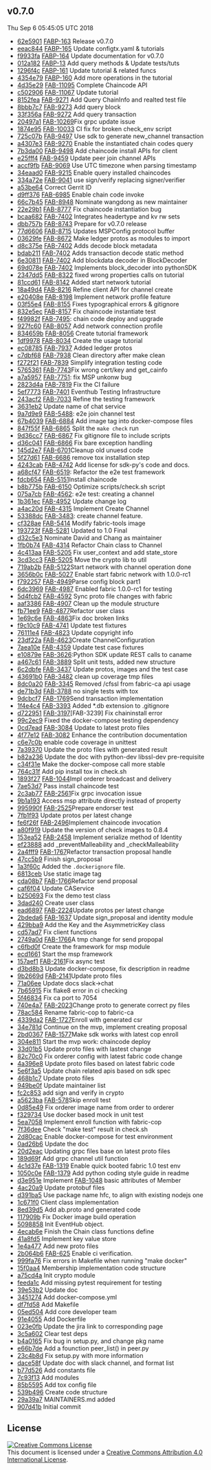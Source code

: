 ## v0.7.0
Thu Sep  6 05:45:05 UTC 2018

* [62e5901](https://github.com/hyperledger/fabric-sdk-py/commit/62e5901) [FABP-163](https://jira.hyperledger.org/brwose/FABP-163) Release v0.7.0
* [eeac844](https://github.com/hyperledger/fabric-sdk-py/commit/eeac844) [FABP-165](https://jira.hyperledger.org/brwose/FABP-165) Update configtx.yaml & tutorials
* [f9933fa](https://github.com/hyperledger/fabric-sdk-py/commit/f9933fa) [FABP-164](https://jira.hyperledger.org/brwose/FABP-164) Update documentation for v0.7.0
* [012a182](https://github.com/hyperledger/fabric-sdk-py/commit/012a182) [FABP-13](https://jira.hyperledger.org/brwose/FABP-13) Add query methods & Update tests/tuts
* [1296f4c](https://github.com/hyperledger/fabric-sdk-py/commit/1296f4c) [FABP-161](https://jira.hyperledger.org/brwose/FABP-161) Update tutorial & related funcs
* [4354e79](https://github.com/hyperledger/fabric-sdk-py/commit/4354e79) [FABP-160](https://jira.hyperledger.org/brwose/FABP-160) Add more operations in the tutorial
* [4d35e29](https://github.com/hyperledger/fabric-sdk-py/commit/4d35e29) [FAB-11095](https://jira.hyperledger.org/brwose/FAB-11095) Complete Chaincode API
* [c502906](https://github.com/hyperledger/fabric-sdk-py/commit/c502906) [FAB-11067](https://jira.hyperledger.org/brwose/FAB-11067) Update tutorial
* [8152fea](https://github.com/hyperledger/fabric-sdk-py/commit/8152fea) [FAB-9271](https://jira.hyperledger.org/brwose/FAB-9271) Add Query ChainInfo and realted test file
* [8bbb7c7](https://github.com/hyperledger/fabric-sdk-py/commit/8bbb7c7) [FAB-9273](https://jira.hyperledger.org/brwose/FAB-9273) Add query block
* [33f356a](https://github.com/hyperledger/fabric-sdk-py/commit/33f356a) [FAB-9272](https://jira.hyperledger.org/brwose/FAB-9272) Add query transaction
* [20497a1](https://github.com/hyperledger/fabric-sdk-py/commit/20497a1) [FAB-10269](https://jira.hyperledger.org/brwose/FAB-10269)Fix grpc update issue
* [1874e95](https://github.com/hyperledger/fabric-sdk-py/commit/1874e95) [FAB-10033](https://jira.hyperledger.org/brwose/FAB-10033) CI fix for broken check_env script
* [725c07b](https://github.com/hyperledger/fabric-sdk-py/commit/725c07b) [FAB-9497](https://jira.hyperledger.org/brwose/FAB-9497) Use sdk to generate new_channel transaction
* [a4307e3](https://github.com/hyperledger/fabric-sdk-py/commit/a4307e3) [FAB-9270](https://jira.hyperledger.org/brwose/FAB-9270) Enable the instantiated chain codes query
* [7b3da00](https://github.com/hyperledger/fabric-sdk-py/commit/7b3da00) [FAB-9498](https://jira.hyperledger.org/brwose/FAB-9498) Add chaincode install APIs for client
* [e25fff4](https://github.com/hyperledger/fabric-sdk-py/commit/e25fff4) [FAB-9459](https://jira.hyperledger.org/brwose/FAB-9459) Update peer join channel APIs
* [accf9fb](https://github.com/hyperledger/fabric-sdk-py/commit/accf9fb) [FAB-9069](https://jira.hyperledger.org/brwose/FAB-9069) Use UTC timezone when parsing timestamp
* [34eaad0](https://github.com/hyperledger/fabric-sdk-py/commit/34eaad0) [FAB-9215](https://jira.hyperledger.org/brwose/FAB-9215) Enable query installed chaincodes
* [334a72e](https://github.com/hyperledger/fabric-sdk-py/commit/334a72e) [FAB-9041](https://jira.hyperledger.org/brwose/FAB-9041) use sign/verify replacing signer/verifier
* [a53be64](https://github.com/hyperledger/fabric-sdk-py/commit/a53be64) Correct Gerrit ID
* [d9ff376](https://github.com/hyperledger/fabric-sdk-py/commit/d9ff376) [FAB-6985](https://jira.hyperledger.org/brwose/FAB-6985) Enable chain code invoke
* [66c7b45](https://github.com/hyperledger/fabric-sdk-py/commit/66c7b45) [FAB-8948](https://jira.hyperledger.org/brwose/FAB-8948) Nominate wangdong as new maintainer
* [22e29b1](https://github.com/hyperledger/fabric-sdk-py/commit/22e29b1) [FAB-8777](https://jira.hyperledger.org/brwose/FAB-8777) Fix chaincode instantiation bug
* [bcaa682](https://github.com/hyperledger/fabric-sdk-py/commit/bcaa682) [FAB-7402](https://jira.hyperledger.org/brwose/FAB-7402) Integrates headertype and kv rw sets
* [dbb757b](https://github.com/hyperledger/fabric-sdk-py/commit/dbb757b) [FAB-8743](https://jira.hyperledger.org/brwose/FAB-8743) Prepare for v0.7.0 release
* [77d6606](https://github.com/hyperledger/fabric-sdk-py/commit/77d6606) [FAB-8715](https://jira.hyperledger.org/brwose/FAB-8715) Updates MSPConfig protocol buffer
* [03629fe](https://github.com/hyperledger/fabric-sdk-py/commit/03629fe) [FAB-8672](https://jira.hyperledger.org/brwose/FAB-8672) Make ledger protos as modules to import
* [d8c375e](https://github.com/hyperledger/fabric-sdk-py/commit/d8c375e) [FAB-7402](https://jira.hyperledger.org/brwose/FAB-7402) Adds decode block metadata
* [bdab211](https://github.com/hyperledger/fabric-sdk-py/commit/bdab211) [FAB-7402](https://jira.hyperledger.org/brwose/FAB-7402) Adds transaction decode static method
* [6e30811](https://github.com/hyperledger/fabric-sdk-py/commit/6e30811) [FAB-7402](https://jira.hyperledger.org/brwose/FAB-7402) Add blockdata decoder in BlockDecoder
* [69d078e](https://github.com/hyperledger/fabric-sdk-py/commit/69d078e) [FAB-7402](https://jira.hyperledger.org/brwose/FAB-7402) Implements block_decoder into pythonSDK
* [2347dd5](https://github.com/hyperledger/fabric-sdk-py/commit/2347dd5) [FAB-8322](https://jira.hyperledger.org/brwose/FAB-8322) fixed wrong properties calls on tutorial
* [81ccd61](https://github.com/hyperledger/fabric-sdk-py/commit/81ccd61) [FAB-8142](https://jira.hyperledger.org/brwose/FAB-8142) Added start network tutorial
* [18a49d4](https://github.com/hyperledger/fabric-sdk-py/commit/18a49d4) [FAB-8216](https://jira.hyperledger.org/brwose/FAB-8216) Refine client API for channel create
* [e20408e](https://github.com/hyperledger/fabric-sdk-py/commit/e20408e) [FAB-8198](https://jira.hyperledger.org/brwose/FAB-8198) Implement network profile feature
* [03f55e4](https://github.com/hyperledger/fabric-sdk-py/commit/03f55e4) [FAB-8155](https://jira.hyperledger.org/brwose/FAB-8155) Fixes typographical errors & gitignore
* [832e5ec](https://github.com/hyperledger/fabric-sdk-py/commit/832e5ec) [FAB-8157](https://jira.hyperledger.org/brwose/FAB-8157) Fix chaincode instantiate test
* [f49982f](https://github.com/hyperledger/fabric-sdk-py/commit/f49982f) [FAB-7495](https://jira.hyperledger.org/browse/FAB-7495): chain code deploy and upgrade
* [927fc60](https://github.com/hyperledger/fabric-sdk-py/commit/927fc60) [FAB-8057](https://jira.hyperledger.org/brwose/FAB-8057) Add network connection profile
* [834659b](https://github.com/hyperledger/fabric-sdk-py/commit/834659b) [FAB-8056](https://jira.hyperledger.org/brwose/FAB-8056) Create tutorial framework
* [1df9978](https://github.com/hyperledger/fabric-sdk-py/commit/1df9978) [FAB-8034](https://jira.hyperledger.org/brwose/FAB-8034) Create the usage tutorial
* [ec08785](https://github.com/hyperledger/fabric-sdk-py/commit/ec08785) [FAB-7937](https://jira.hyperledger.org/browse/FAB-7937) Added ledger protos
* [c7dbf68](https://github.com/hyperledger/fabric-sdk-py/commit/c7dbf68) [FAB-7938](https://jira.hyperledger.org/browse/FAB-7938) Clean directory after make clean
* [f272f21](https://github.com/hyperledger/fabric-sdk-py/commit/f272f21) [FAB-7839](https://jira.hyperledger.org/brwose/FAB-7839) Simplify integration testing code
* [5765361](https://github.com/hyperledger/fabric-sdk-py/commit/5765361) [FAB-7743](https://jira.hyperledger.org/brwose/FAB-7743)Fix wrong cert/key and get_cainfo
* [a7a5957](https://github.com/hyperledger/fabric-sdk-py/commit/a7a5957) [FAB-7751](https://jira.hyperledger.org/browse/FAB-7751): fix MSP unkonw bug
* [2823d4a](https://github.com/hyperledger/fabric-sdk-py/commit/2823d4a) [FAB-7819](https://jira.hyperledger.org/brwose/FAB-7819) Fix the CI failure
* [5ef7773](https://github.com/hyperledger/fabric-sdk-py/commit/5ef7773) [FAB-7401](https://jira.hyperledger.org/brwose/FAB-7401) Eventhub Testing Infrastructure
* [243acf2](https://github.com/hyperledger/fabric-sdk-py/commit/243acf2) [FAB-7033](https://jira.hyperledger.org/brwose/FAB-7033) Refine the testing framework
* [3631eb2](https://github.com/hyperledger/fabric-sdk-py/commit/3631eb2) Update name of chat service
* [9a7d9e9](https://github.com/hyperledger/fabric-sdk-py/commit/9a7d9e9) [FAB-5488](https://jira.hyperledger.org/browse/FAB-5488): e2e join channel test
* [67b4039](https://github.com/hyperledger/fabric-sdk-py/commit/67b4039) [FAB-6884](https://jira.hyperledger.org/brwose/FAB-6884) Add image tag into docker-compose files
* [847f55f](https://github.com/hyperledger/fabric-sdk-py/commit/847f55f) [FAB-6865](https://jira.hyperledger.org/brwose/FAB-6865) Split the `make check` run
* [9d36cc7](https://github.com/hyperledger/fabric-sdk-py/commit/9d36cc7) [FAB-6867](https://jira.hyperledger.org/brwose/FAB-6867) Fix gitignore file to include scripts
* [d36c041](https://github.com/hyperledger/fabric-sdk-py/commit/d36c041) [FAB-6866](https://jira.hyperledger.org/brwose/FAB-6866) Fix bare exception handling
* [145d2e7](https://github.com/hyperledger/fabric-sdk-py/commit/145d2e7) [FAB-6701](https://jira.hyperledger.org/brwose/FAB-6701)Cleanup old unuesd code
* [5f27d61](https://github.com/hyperledger/fabric-sdk-py/commit/5f27d61) [FAB-6686](https://jira.hyperledger.org/browse/FAB-6686) remove tox installation step
* [4243cab](https://github.com/hyperledger/fabric-sdk-py/commit/4243cab) [FAB-4742](https://jira.hyperledger.org/brwose/FAB-4742) Add license for sdk-py's code and docs.
* [a68cf47](https://github.com/hyperledger/fabric-sdk-py/commit/a68cf47) [FAB-6519](https://jira.hyperledger.org/browse/FAB-6519): Refactor the e2e test framework
* [fdcb654](https://github.com/hyperledger/fabric-sdk-py/commit/fdcb654) [FAB-5151](https://jira.hyperledger.org/brwose/FAB-5151)Install chaincode
* [b8b775b](https://github.com/hyperledger/fabric-sdk-py/commit/b8b775b) [FAB-6150](https://jira.hyperledger.org/browse/FAB-6150) Optimize scripts/check.sh script
* [075a7cb](https://github.com/hyperledger/fabric-sdk-py/commit/075a7cb) [FAB-4562](https://jira.hyperledger.org/browse/FAB-4562): e2e test: creating a channel
* [1b361ec](https://github.com/hyperledger/fabric-sdk-py/commit/1b361ec) [FAB-4952](https://jira.hyperledger.org/brwose/FAB-4952) Update change log
* [a4ac20d](https://github.com/hyperledger/fabric-sdk-py/commit/a4ac20d) [FAB-4315](https://jira.hyperledger.org/browse/FAB-4315) Implement Create Channel
* [53388dc](https://github.com/hyperledger/fabric-sdk-py/commit/53388dc) [FAB-3483](https://jira.hyperledger.org/browse/FAB-3483): create channel feature.
* [cf328ae](https://github.com/hyperledger/fabric-sdk-py/commit/cf328ae) [FAB-5414](https://jira.hyperledger.org/brwose/FAB-5414) Modify fabric-tools image
* [193723f](https://github.com/hyperledger/fabric-sdk-py/commit/193723f) [FAB-5281](https://jira.hyperledger.org/brwose/FAB-5281) Updated to 1.0 Final
* [d32c5e3](https://github.com/hyperledger/fabric-sdk-py/commit/d32c5e3) Nominate David and Chang as maintainer
* [1fb0b74](https://github.com/hyperledger/fabric-sdk-py/commit/1fb0b74) [FAB-4314](https://jira.hyperledger.org/brwose/FAB-4314) Refactor Chain class to Channel
* [4c413aa](https://github.com/hyperledger/fabric-sdk-py/commit/4c413aa) [FAB-5205](https://jira.hyperledger.org/brwose/FAB-5205) Fix user_context and add state_store
* [3cd3cc3](https://github.com/hyperledger/fabric-sdk-py/commit/3cd3cc3) [FAB-5205](https://jira.hyperledger.org/brwose/FAB-5205) Move the crypto lib to util
* [719ab2b](https://github.com/hyperledger/fabric-sdk-py/commit/719ab2b) [FAB-5122](https://jira.hyperledger.org/brwose/FAB-5122)Start network with channel operation done
* [3656b0c](https://github.com/hyperledger/fabric-sdk-py/commit/3656b0c) [FAB-5027](https://jira.hyperledger.org/brwose/FAB-5027) Enable start fabric network with 1.0.0-rc1
* [f792257](https://github.com/hyperledger/fabric-sdk-py/commit/f792257) [FAB-4949](https://jira.hyperledger.org/brwose/FAB-4949)Parse config block part1
* [6dc3969](https://github.com/hyperledger/fabric-sdk-py/commit/6dc3969) [FAB-4987](https://jira.hyperledger.org/brwose/FAB-4987) Enabled fabric 1.0.0-rc1 for testing
* [5d4fcb2](https://github.com/hyperledger/fabric-sdk-py/commit/5d4fcb2) [FAB-4592](https://jira.hyperledger.org/brwose/FAB-4592) Sync proto file changes with fabric
* [aaf3386](https://github.com/hyperledger/fabric-sdk-py/commit/aaf3386) [FAB-4907](https://jira.hyperledger.org/brwose/FAB-4907) Clean up the module structure
* [fb71ee9](https://github.com/hyperledger/fabric-sdk-py/commit/fb71ee9) [FAB-4877](https://jira.hyperledger.org/brwose/FAB-4877)Refactor user class
* [1e69c6e](https://github.com/hyperledger/fabric-sdk-py/commit/1e69c6e) [FAB-4863](https://jira.hyperledger.org/brwose/FAB-4863)Fix doc broken links
* [f9c10c9](https://github.com/hyperledger/fabric-sdk-py/commit/f9c10c9) [FAB-4741](https://jira.hyperledger.org/brwose/FAB-4741) Update test fixtures
* [76111e4](https://github.com/hyperledger/fabric-sdk-py/commit/76111e4) [FAB-4823](https://jira.hyperledger.org/brwose/FAB-4823) Update copyright info
* [23df22a](https://github.com/hyperledger/fabric-sdk-py/commit/23df22a) [FAB-4623](https://jira.hyperledger.org/brwose/FAB-4623)Create ChannelConfiguration
* [7aea10e](https://github.com/hyperledger/fabric-sdk-py/commit/7aea10e) [FAB-4359](https://jira.hyperledger.org/brwose/FAB-4359) Update test case fixtures
* [e10879e](https://github.com/hyperledger/fabric-sdk-py/commit/e10879e) [FAB-3626](https://jira.hyperledger.org/browse/FAB-3626):Python SDK update REST calls to caname
* [a467c61](https://github.com/hyperledger/fabric-sdk-py/commit/a467c61) [FAB-3889](https://jira.hyperledger.org/brwose/FAB-3889) Split unit tests, added new structure
* [6c2dbfe](https://github.com/hyperledger/fabric-sdk-py/commit/6c2dbfe) [FAB-3437](https://jira.hyperledger.org/brwose/FAB-3437) Update protos, images and the test case
* [43691b0](https://github.com/hyperledger/fabric-sdk-py/commit/43691b0) [FAB-3482](https://jira.hyperledger.org/brwose/FAB-3482) clean up coverage tmp files
* [8dc0a20](https://github.com/hyperledger/fabric-sdk-py/commit/8dc0a20) [FAB-3345](https://jira.hyperledger.org/brwose/FAB-3345) Removed /cfssl from fabric-ca api usage
* [de71b3d](https://github.com/hyperledger/fabric-sdk-py/commit/de71b3d) [FAB-3788](https://jira.hyperledger.org/brwose/FAB-3788) no single tests with tox
* [9dcbcf7](https://github.com/hyperledger/fabric-sdk-py/commit/9dcbcf7) [FAB-1769](https://jira.hyperledger.org/brwose/FAB-1769)Send transaction implementation
* [1f4e4c4](https://github.com/hyperledger/fabric-sdk-py/commit/1f4e4c4) [FAB-3393](https://jira.hyperledger.org/brwose/FAB-3393) Added *.db extension to .gitignore
* [d722951](https://github.com/hyperledger/fabric-sdk-py/commit/d722951) [FAB-3197](https://jira.hyperledger.org/brwose/FAB-3197)[FAB-3239] Fix chaininstall error
* [99c2ec9](https://github.com/hyperledger/fabric-sdk-py/commit/99c2ec9) Fixed the docker-compose testing dependency
* [0cd7ead](https://github.com/hyperledger/fabric-sdk-py/commit/0cd7ead) [FAB-3084](https://jira.hyperledger.org/brwose/FAB-3084) Update to latest proto files
* [4f77e12](https://github.com/hyperledger/fabric-sdk-py/commit/4f77e12) [FAB-3082](https://jira.hyperledger.org/brwose/FAB-3082) Enhance the contribution documentation
* [c6e7c0b](https://github.com/hyperledger/fabric-sdk-py/commit/c6e7c0b) enable code coverage in unittest
* [7a39370](https://github.com/hyperledger/fabric-sdk-py/commit/7a39370) Update the proto files with generated result
* [b82a236](https://github.com/hyperledger/fabric-sdk-py/commit/b82a236) Update the doc with python-dev libssl-dev pre-requisite
* [c34f31e](https://github.com/hyperledger/fabric-sdk-py/commit/c34f31e) Make the docker-compose call more stable
* [764c31f](https://github.com/hyperledger/fabric-sdk-py/commit/764c31f) Add pip install tox in check.sh
* [1893f27](https://github.com/hyperledger/fabric-sdk-py/commit/1893f27) [FAB-1044](https://jira.hyperledger.org/brwose/FAB-1044)Impl orderer broadcast and delivery
* [7ae53d7](https://github.com/hyperledger/fabric-sdk-py/commit/7ae53d7) Pass install chaincode test
* [2c3ab77](https://github.com/hyperledger/fabric-sdk-py/commit/2c3ab77) [FAB-2561](https://jira.hyperledger.org/brwose/FAB-2561)Fix grpc invocation issue
* [9b1a193](https://github.com/hyperledger/fabric-sdk-py/commit/9b1a193) Access msp attribute directly instead of property
* [995990f](https://github.com/hyperledger/fabric-sdk-py/commit/995990f) [FAB-2525](https://jira.hyperledger.org/brwose/FAB-2525)Prepare endorser test
* [7fb1f93](https://github.com/hyperledger/fabric-sdk-py/commit/7fb1f93) Update protos per latest change
* [fe6f26f](https://github.com/hyperledger/fabric-sdk-py/commit/fe6f26f) [FAB-2496](https://jira.hyperledger.org/brwose/FAB-2496)Implement chaincode invocation
* [a80f919](https://github.com/hyperledger/fabric-sdk-py/commit/a80f919) Update the version of check images to 0.8.4
* [153ea52](https://github.com/hyperledger/fabric-sdk-py/commit/153ea52) [FAB-2458](https://jira.hyperledger.org/brwose/FAB-2458) Implement serialize method of Identity
* [ef23888](https://github.com/hyperledger/fabric-sdk-py/commit/ef23888) add _preventMalleability and _checkMalleability
* [2a4fff9](https://github.com/hyperledger/fabric-sdk-py/commit/2a4fff9) [FAB-1767](https://jira.hyperledger.org/brwose/FAB-1767)Refactor transaction proposal handle
* [47cc5b9](https://github.com/hyperledger/fabric-sdk-py/commit/47cc5b9) Finish sign_proposal
* [1a3f60c](https://github.com/hyperledger/fabric-sdk-py/commit/1a3f60c) Added the `.dockerignore` file.
* [6813ceb](https://github.com/hyperledger/fabric-sdk-py/commit/6813ceb) Use static image tag
* [cda08b7](https://github.com/hyperledger/fabric-sdk-py/commit/cda08b7) [FAB-1766](https://jira.hyperledger.org/brwose/FAB-1766)Refactor send proposal
* [caf6f04](https://github.com/hyperledger/fabric-sdk-py/commit/caf6f04) Update CAService
* [b250693](https://github.com/hyperledger/fabric-sdk-py/commit/b250693) Fix the demo test class
* [3dad240](https://github.com/hyperledger/fabric-sdk-py/commit/3dad240) Create user class
* [ead6897](https://github.com/hyperledger/fabric-sdk-py/commit/ead6897) [FAB-2224](https://jira.hyperledger.org/brwose/FAB-2224)Update protos per latest change
* [2bdeda6](https://github.com/hyperledger/fabric-sdk-py/commit/2bdeda6) [FAB-1637](https://jira.hyperledger.org/brwose/FAB-1637) Update sign_proposal and identity module
* [429bba9](https://github.com/hyperledger/fabric-sdk-py/commit/429bba9) Add the Key and the AsymmetricKey class
* [cd57ad7](https://github.com/hyperledger/fabric-sdk-py/commit/cd57ad7) Fix client functions
* [2749a0d](https://github.com/hyperledger/fabric-sdk-py/commit/2749a0d) [FAB-1766](https://jira.hyperledger.org/brwose/FAB-1766)A tmp change for send propopal
* [c6fbd0f](https://github.com/hyperledger/fabric-sdk-py/commit/c6fbd0f) Create the framework for msp module
* [ecd1661](https://github.com/hyperledger/fabric-sdk-py/commit/ecd1661) Start the msp framework
* [157aef1](https://github.com/hyperledger/fabric-sdk-py/commit/157aef1) [FAB-2161](https://jira.hyperledger.org/brwose/FAB-2161)Fix async test
* [d3bd8b3](https://github.com/hyperledger/fabric-sdk-py/commit/d3bd8b3) Update docker-compose, fix description in readme
* [9b2669d](https://github.com/hyperledger/fabric-sdk-py/commit/9b2669d) [FAB-2141](https://jira.hyperledger.org/brwose/FAB-2141)Update proto files
* [71a06ee](https://github.com/hyperledger/fabric-sdk-py/commit/71a06ee) Update docs slack->chat
* [7b65915](https://github.com/hyperledger/fabric-sdk-py/commit/7b65915) Fix flake8 error in ci checking
* [5f46834](https://github.com/hyperledger/fabric-sdk-py/commit/5f46834) Fix ca port to 7054
* [740e4a7](https://github.com/hyperledger/fabric-sdk-py/commit/740e4a7) [FAB-2023](https://jira.hyperledger.org/brwose/FAB-2023)Change proto to generate correct py files
* [78ac584](https://github.com/hyperledger/fabric-sdk-py/commit/78ac584) Rename fabric-cop to fabric-ca
* [4339da2](https://github.com/hyperledger/fabric-sdk-py/commit/4339da2) [FAB-1727](https://jira.hyperledger.org/brwose/FAB-1727)Enroll with generated csr
* [34e781d](https://github.com/hyperledger/fabric-sdk-py/commit/34e781d) Continue on the mvp, implement creating proposal
* [2bd0367](https://github.com/hyperledger/fabric-sdk-py/commit/2bd0367) [FAB-1577](https://jira.hyperledger.org/brwose/FAB-1577)Make sdk works with latest cop enroll
* [304e811](https://github.com/hyperledger/fabric-sdk-py/commit/304e811) Start the mvp work: chaincode deploy
* [33d01b5](https://github.com/hyperledger/fabric-sdk-py/commit/33d01b5) Update proto files with lastest change
* [82c70c0](https://github.com/hyperledger/fabric-sdk-py/commit/82c70c0) Fix orderer config with latest fabric code change
* [4a396e8](https://github.com/hyperledger/fabric-sdk-py/commit/4a396e8) Update proto files based on latest fabric code
* [5e6f3a5](https://github.com/hyperledger/fabric-sdk-py/commit/5e6f3a5) Update chain related apis based on sdk spec
* [468b1c7](https://github.com/hyperledger/fabric-sdk-py/commit/468b1c7) Update proto files
* [949be0f](https://github.com/hyperledger/fabric-sdk-py/commit/949be0f) Update maintainer list
* [fc2c853](https://github.com/hyperledger/fabric-sdk-py/commit/fc2c853) add sign and verify in crypto
* [a5623ba](https://github.com/hyperledger/fabric-sdk-py/commit/a5623ba) [FAB-578](https://jira.hyperledger.org/brwose/FAB-578)Skip enroll test
* [0d85e49](https://github.com/hyperledger/fabric-sdk-py/commit/0d85e49) Fix orderer image name from order to orderer
* [f329734](https://github.com/hyperledger/fabric-sdk-py/commit/f329734) Use docker based mock in unit test
* [5ea7058](https://github.com/hyperledger/fabric-sdk-py/commit/5ea7058) Implement enroll function with fabric-cop
* [7f36dee](https://github.com/hyperledger/fabric-sdk-py/commit/7f36dee) Check "make test" result in check.sh
* [2d80cac](https://github.com/hyperledger/fabric-sdk-py/commit/2d80cac) Enable docker-compose for test environment
* [0ad26b6](https://github.com/hyperledger/fabric-sdk-py/commit/0ad26b6) Update the doc
* [20d2eac](https://github.com/hyperledger/fabric-sdk-py/commit/20d2eac) Updating grpc files base on latest proto files
* [189d69f](https://github.com/hyperledger/fabric-sdk-py/commit/189d69f) Add grpc channel util function
* [4c1d37e](https://github.com/hyperledger/fabric-sdk-py/commit/4c1d37e) [FAB-1319](https://jira.hyperledger.org/brwose/FAB-1319) Enable quick booted fabric 1.0 test env
* [1050c0e](https://github.com/hyperledger/fabric-sdk-py/commit/1050c0e) [FAB-1379](https://jira.hyperledger.org/brwose/FAB-1379) Add python coding style guide in readme
* [d3e951e](https://github.com/hyperledger/fabric-sdk-py/commit/d3e951e) Implement [FAB-1048](https://jira.hyperledger.org/browse/FAB-1048) basic attributes of Member
* [4ac20a9](https://github.com/hyperledger/fabric-sdk-py/commit/4ac20a9) Update protobuf files
* [d391ba5](https://github.com/hyperledger/fabric-sdk-py/commit/d391ba5) Use package name hfc, to align with existing nodejs one
* [1c671f0](https://github.com/hyperledger/fabric-sdk-py/commit/1c671f0) Client class implementation
* [8ed39d5](https://github.com/hyperledger/fabric-sdk-py/commit/8ed39d5) Add ab.proto and generated code
* [117909b](https://github.com/hyperledger/fabric-sdk-py/commit/117909b) Fix Docker image build operation
* [5098858](https://github.com/hyperledger/fabric-sdk-py/commit/5098858) Init EventHub object.
* [4ecab6e](https://github.com/hyperledger/fabric-sdk-py/commit/4ecab6e) Finish the Chain class functions define
* [41a8fd5](https://github.com/hyperledger/fabric-sdk-py/commit/41a8fd5) Implement key value store
* [1e4a477](https://github.com/hyperledger/fabric-sdk-py/commit/1e4a477) Add new proto files
* [2b064b6](https://github.com/hyperledger/fabric-sdk-py/commit/2b064b6) [FAB-625](https://jira.hyperledger.org/browse/FAB-625) Enable ci verification.
* [999fa76](https://github.com/hyperledger/fabric-sdk-py/commit/999fa76) Fix errors in Makefile when running "make docker"
* [15f0aa4](https://github.com/hyperledger/fabric-sdk-py/commit/15f0aa4) Membership implementation code structure
* [a75cd4a](https://github.com/hyperledger/fabric-sdk-py/commit/a75cd4a) Init crypto module
* [feeda1c](https://github.com/hyperledger/fabric-sdk-py/commit/feeda1c) Add missing pytest requirement for testing
* [39e53b2](https://github.com/hyperledger/fabric-sdk-py/commit/39e53b2) Update doc
* [3451274](https://github.com/hyperledger/fabric-sdk-py/commit/3451274) Add docker-compose.yml
* [df7fd58](https://github.com/hyperledger/fabric-sdk-py/commit/df7fd58) Add Makefile
* [05ed504](https://github.com/hyperledger/fabric-sdk-py/commit/05ed504) Add core developer team
* [91e4055](https://github.com/hyperledger/fabric-sdk-py/commit/91e4055) Add Dockerfile
* [023e0fb](https://github.com/hyperledger/fabric-sdk-py/commit/023e0fb) Update the jira link to corresponding page
* [3c5a602](https://github.com/hyperledger/fabric-sdk-py/commit/3c5a602) Clear test deps
* [b4a0165](https://github.com/hyperledger/fabric-sdk-py/commit/b4a0165) Fix bug in setup.py, and change pkg name
* [e66b7de](https://github.com/hyperledger/fabric-sdk-py/commit/e66b7de) Add a founction peer_list() in peer.py
* [23c4b8d](https://github.com/hyperledger/fabric-sdk-py/commit/23c4b8d) Fix setup.py with more information
* [dace58f](https://github.com/hyperledger/fabric-sdk-py/commit/dace58f) Update doc with slack channel, and format list
* [b77d526](https://github.com/hyperledger/fabric-sdk-py/commit/b77d526) Add constants file
* [7c93f13](https://github.com/hyperledger/fabric-sdk-py/commit/7c93f13) Add modules
* [85b5595](https://github.com/hyperledger/fabric-sdk-py/commit/85b5595) Add tox config file
* [539b496](https://github.com/hyperledger/fabric-sdk-py/commit/539b496) Create code structure
* [29a39a7](https://github.com/hyperledger/fabric-sdk-py/commit/29a39a7) MAINTAINERS.md added
* [907d41b](https://github.com/hyperledger/fabric-sdk-py/commit/907d41b) Initial commit

## License <a name="license"></a>

<a rel="license" href="http://creativecommons.org/licenses/by/4.0/"><img alt="Creative Commons License" style="border-width:0" src="https://i.creativecommons.org/l/by/4.0/88x31.png" /></a><br />This document is licensed under a <a rel="license" href="http://creativecommons.org/licenses/by/4.0/">Creative Commons Attribution 4.0 International License</a>.
